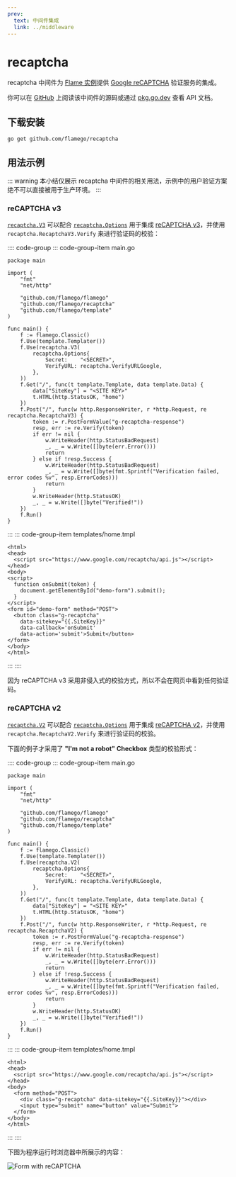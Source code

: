 ```yaml
---
prev:
  text: 中间件集成
  link: ../middleware
---
```


# recaptcha

recaptcha 中间件为 [Flame 实例](../core-concepts.md#实例)提供 [Google reCAPTCHA](https://www.google.com/recaptcha/about/) 验证服务的集成。

你可以在 [GitHub](https://github.com/flamego/recaptcha) 上阅读该中间件的源码或通过 [pkg.go.dev](https://pkg.go.dev/github.com/flamego/recaptcha?tab=doc) 查看 API 文档。

## 下载安装

```:no-line-numbers
go get github.com/flamego/recaptcha
```

## 用法示例

::: warning
本小结仅展示 recaptcha 中间件的相关用法，示例中的用户验证方案绝不可以直接被用于生产环境。
:::

### reCAPTCHA v3

[`recaptcha.V3`](https://pkg.go.dev/github.com/flamego/recaptcha#V3) 可以配合 [`recaptcha.Options`](https://pkg.go.dev/github.com/flamego/recaptcha#Options) 用于集成 [reCAPTCHA v3](https://developers.google.com/recaptcha/docs/v3)，并使用 `recaptcha.RecaptchaV3.Verify` 来进行验证码的校验：

:::: code-group
::: code-group-item main.go
```go:no-line-numbers{22,27}
package main

import (
	"fmt"
	"net/http"

	"github.com/flamego/flamego"
	"github.com/flamego/recaptcha"
	"github.com/flamego/template"
)

func main() {
	f := flamego.Classic()
	f.Use(template.Templater())
	f.Use(recaptcha.V3(
		recaptcha.Options{
			Secret:    "<SECRET>",
			VerifyURL: recaptcha.VerifyURLGoogle,
		},
	))
	f.Get("/", func(t template.Template, data template.Data) {
		data["SiteKey"] = "<SITE KEY>"
		t.HTML(http.StatusOK, "home")
	})
	f.Post("/", func(w http.ResponseWriter, r *http.Request, re recaptcha.RecaptchaV3) {
		token := r.PostFormValue("g-recaptcha-response")
		resp, err := re.Verify(token)
		if err != nil {
			w.WriteHeader(http.StatusBadRequest)
			_, _ = w.Write([]byte(err.Error()))
			return
		} else if !resp.Success {
			w.WriteHeader(http.StatusBadRequest)
			_, _ = w.Write([]byte(fmt.Sprintf("Verification failed, error codes %v", resp.ErrorCodes)))
			return
		}
		w.WriteHeader(http.StatusOK)
		_, _ = w.Write([]byte("Verified!"))
	})
	f.Run()
}
```
:::
::: code-group-item templates/home.tmpl
```html:no-line-numbers
<html>
<head>
  <script src="https://www.google.com/recaptcha/api.js"></script>
</head>
<body>
<script>
  function onSubmit(token) {
    document.getElementById("demo-form").submit();
  }
</script>
<form id="demo-form" method="POST">
  <button class="g-recaptcha"
    data-sitekey="{{.SiteKey}}"
    data-callback='onSubmit'
    data-action='submit'>Submit</button>
</form>
</body>
</html>
```
:::
::::

因为 reCAPTCHA v3 采用非侵入式的校验方式，所以不会在网页中看到任何验证码。

### reCAPTCHA v2

[`recaptcha.V2`](https://pkg.go.dev/github.com/flamego/recaptcha#V2) 可以配合 [`recaptcha.Options`](https://pkg.go.dev/github.com/flamego/recaptcha#Options) 用于集成 [reCAPTCHA v2](https://developers.google.com/recaptcha/docs/display)，并使用 `recaptcha.RecaptchaV2.Verify` 来进行验证码的校验。

下面的例子才采用了 **"I'm not a robot" Checkbox** 类型的校验形式：

:::: code-group
::: code-group-item main.go
```go:no-line-numbers{22,27}
package main

import (
	"fmt"
	"net/http"

	"github.com/flamego/flamego"
	"github.com/flamego/recaptcha"
	"github.com/flamego/template"
)

func main() {
	f := flamego.Classic()
	f.Use(template.Templater())
	f.Use(recaptcha.V2(
		recaptcha.Options{
			Secret:    "<SECRET>",
			VerifyURL: recaptcha.VerifyURLGoogle,
		},
	))
	f.Get("/", func(t template.Template, data template.Data) {
		data["SiteKey"] = "<SITE KEY>"
		t.HTML(http.StatusOK, "home")
	})
	f.Post("/", func(w http.ResponseWriter, r *http.Request, re recaptcha.RecaptchaV2) {
		token := r.PostFormValue("g-recaptcha-response")
		resp, err := re.Verify(token)
		if err != nil {
			w.WriteHeader(http.StatusBadRequest)
			_, _ = w.Write([]byte(err.Error()))
			return
		} else if !resp.Success {
			w.WriteHeader(http.StatusBadRequest)
			_, _ = w.Write([]byte(fmt.Sprintf("Verification failed, error codes %v", resp.ErrorCodes)))
			return
		}
		w.WriteHeader(http.StatusOK)
		_, _ = w.Write([]byte("Verified!"))
	})
	f.Run()
}
```
:::
::: code-group-item templates/home.tmpl
```html:no-line-numbers
<html>
<head>
  <script src="https://www.google.com/recaptcha/api.js"></script>
</head>
<body>
  <form method="POST">
    <div class="g-recaptcha" data-sitekey="{{.SiteKey}}"></div>
    <input type="submit" name="button" value="Submit">
  </form>
</body>
</html>
```
:::
::::

下图为程序运行时浏览器中所展示的内容：

![Form with reCAPTCHA](https://user-images.githubusercontent.com/2946214/158651864-1cd14d53-9a41-496f-a2e3-f3e03ac305d1.png)
